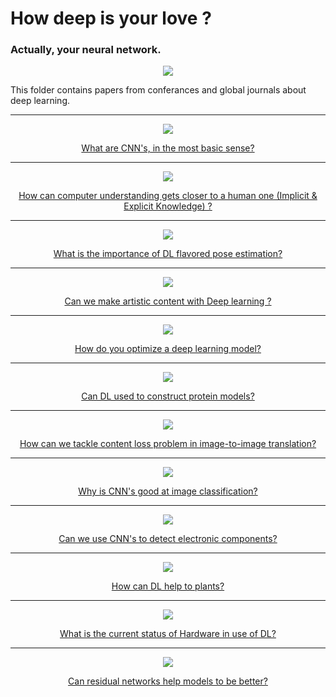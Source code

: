 # How deep is your love ? 
### Actually, your neural network.

<p align="center">
  <img src="https://img.securityinfowatch.com/files/base/cygnus/siw/image/2019/02/Figure_01.5c7712513151e.png?auto=format&fit=max&w=1200" />
</p>

This folder contains papers from conferances and global journals about deep learning.

---

<p align="center">
  <img src="img/introtocnns.png">
</p>

<div align="center">
  <a href="https://github.com/kantarcise/notebook/blob/master/Deep%20Learning/An%20Introduction%20to%20Convolutional%20Neural%20Networks.pdf"> What are CNN's, in the most basic sense?</a> 
</div>

---


<p align="center">
  <img src="img/yolor.png">
</p>

<div align="center">
  <a href="https://github.com/kantarcise/notebook/blob/master/Deep%20Learning/2105.04206v1.pdf">How can computer understanding gets closer to a human one (Implicit & Explicit Knowledge) ?</a>
</div>

---

<p align="center">
  <img src="img/mhformer.png">
</p>

<div align="center">
  <a href="https://github.com/kantarcise/notebook/blob/master/Deep%20Learning/2111.12707.pdf"> What is the importance of DL flavored pose estimation? </a>  
</div>


---

<p align="center">
  <img src="img/stylereconstruction.png">
</p>

<div align="center">
  <a href="https://github.com/kantarcise/notebook/blob/master/Deep%20Learning/A%20Neural%20Algorithm%20of%20Artistic%20Style.pdf"> Can we make artistic content with Deep learning ?</a> 
</div>



---

<p align="center">
  <img src="img/algorithmicregularization.png">
</p>

<div align="center">
  <a href="https://github.com/kantarcise/notebook/blob/master/Deep%20Learning/Algorithmic%20Regularization%20in%20Learning%20Deep%20Homogeneous%20Models.pdf"> How do you optimize a deep learning model?</a> 
</div>




---

<p align="center">
  <img src="img/alphafold.png">
</p>

<div align="center">
  <a href="https://github.com/kantarcise/notebook/blob/master/Deep%20Learning/AlphaFold-Protein.pdf"> Can DL used to construct protein models?</a> 
</div>



---

<p align="center">
  <img src="img/cocofunit.png">
</p>

<div align="center">
  <a href="https://github.com/kantarcise/notebook/blob/master/Deep%20Learning/COCO-FUNIT.pdf"> How can we tackle content loss problem in image-to-image translation?</a> 
</div>




---

<p align="center">
  <img src="img/deepcnnreview.png">
</p>

<div align="center">
  <a href="https://github.com/kantarcise/notebook/blob/master/Deep%20Learning/Deep%20Convolutional%20Neural%20Networks%20for%20Image%20Classification%20A%20Comprehensive%20Review.pdf"> Why is CNN's good at image classification?</a> 
</div>




---

<p align="center">
  <img src="img/yolov3pcb.png">
</p>

<div align="center">
  <a href="https://github.com/kantarcise/notebook/blob/master/Deep%20Learning/Application%20Research%20of%20Improved%20YOLO%20V3%20Algorithm%20in%20PCB%20Electronic%20Component%20Detection.pdf"> Can we use CNN's to detect electronic components?</a> 
</div>


---

<p align="center">
  <img src="img/diseasesandpests.png">
</p>

<div align="center">
  <a href="https://github.com/kantarcise/notebook/blob/master/Deep%20Learning/Detection%20of%20diseases%20and%20pests%20on%20images%20captured%20in%20uncontrolled%20conditions%20from%20tea%20plantations.pdf"> How can DL help to plants?</a> 
</div>



---

<p align="center">
  <img src="img/dlhardware.png">
</p>

<div align="center">
  <a href="https://github.com/kantarcise/notebook/blob/master/Deep%20Learning/Deep%20Learning%20Hardware%20Past%2C%20Present%2C%20and%20Future.pdf"> What is the current status of Hardware in use of DL?</a> 
</div>



---

<p align="center">
  <img src="img/residuallearning.png">
</p>

<div align="center">
  <a href="https://github.com/kantarcise/notebook/blob/master/Deep%20Learning/Deep%20Residual%20Learning%20for%20Image%20Recognition.pdf"> Can residual networks help models to be better?</a> 
</div>


